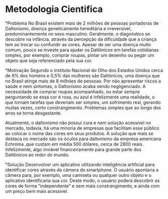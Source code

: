 # Metodologia Cientifica

°Problema
No Brasil existem mais de 2 milhões de pessoas portadoras de  Daltonismo, doença geneticamente hereditária e irreversível, predominantemente no sexo masculino.  Geralmente, o diagnóstico se descobre  na infância, através  da percepção da dificuldade que a criança tem ao trocar ou confundir as cores. Apesar de ser uma doença muito comum, pouco se investe para ajudar os Daltônicos em tarefas cotidianas simples, por exemplo, comprar roupas, pintar um desenho ou pegar um objeto que seja referenciado pela sua cor.

°Motivação
Segundo o instituto Nacional do Olho dos Estados Unidos cerca de 8% dos homens e 0,5% das mulheres são Daltônicos, uma doença que no Brasil atinge mais de 8 milhões de pessoas. 
 Por não apresentar riscos a saúde e nem sintomas, o Daltonismo acaba sendo negligenciado. A necessidade de comprar roupas acompanhado, ou estar sempre perguntando se essa cor é rosa, ou azul é infelizmente uma realidade, o que tornam tarefas que deveriam ser simples, um sofrimento  real, gerando muitas vezes, certo constrangimento. Problemas simples que ao longo dos anos se torna desgastante.

 Atualmente, o daltonismo não possui cura e nem solução acessível no mercado, todavia,  há uma minoria de empresas que facilitam esse público ao  colocar o nome das cores em seus produtos.
A solução que mais se destaca no mercado são os óculos para daltonismo da empresa americana Echroma ,que custam em média 500 dólares, cerca de 2800 reais. Infelizmente, algo inviável financeiramente para grande parte dos Daltônicos ao redor do mundo.

°Solução
Desenvolver um aplicativo utilizando inteligência artificial para identificar cores através da câmera do smartphone. O usuário apontaria a câmera para, por exemplo, uma camiseta ou qualquer outro objeto e o aplicativo identificaria sua cor. Deste modo, o usuário poderá descobrir as cores de forma "independente" e sem mais  constrangimento, e ainda com um preço bem mais acessível.

